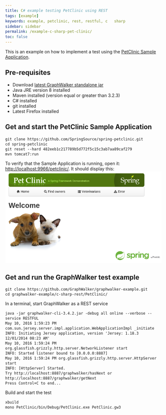 ```yaml
---
title: C# example testing PetClinic using REST
tags: [example]
keywords: example, petclinic, rest, restful, c   sharp
sidebar: sidebar
permalink: /example-c-sharp-pet-clinic/
toc: false
---
```



This is an example on how to implement a test using the [PetClinic Sample Application](https://github.com/spring-projects/spring-petclinic/). 

## Pre-requisites

* Download [latest GraphWalker standalone jar](http://graphwalker.github.io/content/archive/graphwalker-cli-3.4.2.jar)
* Java JRE version 8 installed
* Maven installed (version equal or greater than 3.2.3)
* C# installed
* git installed
* Latest Firefox installed

## Get and start the PetClinic Sample Application

```
git clone https://github.com/SpringSource/spring-petclinic.git
cd spring-petclinic
git reset --hard 482eeb1c217789b5d772f5c15c3ab7aa89caf279
mvn tomcat7:run
```

To verify that the Sample Application is running, open it: [http://localhost:9966/petclinic/](http://localhost:9966/petclinic/). It should display this:
![alt text](/images/spring-pet-clinic.png "The Pet Clinic Sample Application")


## Get and run the GraphWalker test example

```
git clone https://github.com/GraphWalker/graphwalker-example.git
cd graphwalker-example/c-sharp-rest/PetClinic/
```

In a terminal, start GraphWalker as a REST service

```
java -jar graphwalker-cli-3.4.2.jar -debug all online --verbose --service RESTFUL
May 10, 2016 1:59:23 PM com.sun.jersey.server.impl.application.WebApplicationImpl _initiate
INFO: Initiating Jersey application, version 'Jersey: 1.18.3 12/01/2014 08:23 AM'
May 10, 2016 1:59:24 PM org.glassfish.grizzly.http.server.NetworkListener start
INFO: Started listener bound to [0.0.0.0:8887]
May 10, 2016 1:59:24 PM org.glassfish.grizzly.http.server.HttpServer start
INFO: [HttpServer] Started.
Try http://localhost:8887/graphwalker/hasNext or http://localhost:8887/graphwalker/getNext
Press Control+C to end...
```

Build and start the test

```
xbuild
mono PetClinic/bin/Debug/PetClinic.exe PetClinic.gw3
```



